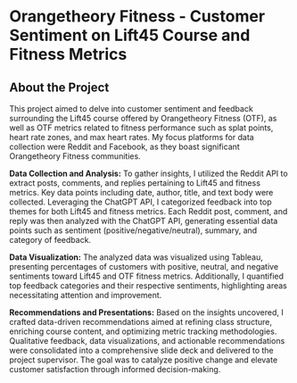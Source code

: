 # Orangetheory Fitness - Customer Sentiment on Lift45 Course and Fitness Metrics

## About the Project
This project aimed to delve into customer sentiment and feedback surrounding the Lift45 course offered by Orangetheory Fitness (OTF), as well as OTF metrics related to fitness performance such as splat points, heart rate zones, and max heart rates. My focus platforms for data collection were Reddit and Facebook, as they boast significant Orangetheory Fitness communities.

**Data Collection and Analysis:**
To gather insights, I utilized the Reddit API to extract posts, comments, and replies pertaining to Lift45 and fitness metrics. Key data points including date, author, title, and text body were collected. Leveraging the ChatGPT API, I categorized feedback into top themes for both Lift45 and fitness metrics. Each Reddit post, comment, and reply was then analyzed with the ChatGPT API, generating essential data points such as sentiment (positive/negative/neutral), summary, and category of feedback.

**Data Visualization:**
The analyzed data was visualized using Tableau, presenting percentages of customers with positive, neutral, and negative sentiments toward Lift45 and OTF fitness metrics. Additionally, I quantified top feedback categories and their respective sentiments, highlighting areas necessitating attention and improvement.

**Recommendations and Presentations:**
Based on the insights uncovered, I crafted data-driven recommendations aimed at refining class structure, enriching course content, and optimizing metric tracking methodologies. Qualitative feedback, data visualizations, and actionable recommendations were consolidated into a comprehensive slide deck and delivered to the project supervisor. The goal was to catalyze positive change and elevate customer satisfaction through informed decision-making.

